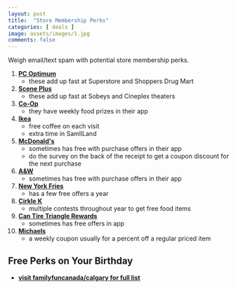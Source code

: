 ```yaml
---
layout: post
title:  "Store Membership Perks"
categories: [ deals ]
image: assets/images/1.jpg
comments: false
---
```


Weigh email/text spam with potential store membership perks.


1. **[PC Optimum](https://www.pcoptimum.ca/)**
    - these add up fast at Superstore and Shoppers Drug Mart
2. **[Scene Plus](https://www.sceneplus.ca/)**
    - these add up fast at Sobeys and Cineplex theaters
3. **[Co-Op](https://www.calgarycoop.com/membership/)**
    - they have weekly food prizes in their app
4. **[Ikea](https://www.ikea.com/ca/en/ikea-family/)**
    - free coffee on each visit
    - extra time in SamllLand
5. **[McDonald's](https://www.mcdonalds.com/ca/en-ca/getmoremcds/mymcdonaldsrewards.html)**
    - sometimes has free with purchase offers in their app
    - do the survey on the back of the receipt to get a coupon discount for the next purchase
6. **[A&W](https://web.aw.ca/en/order)**
    - sometimes has free with purchase offers in their app
6. **[New York Fries](https://frysociety.newyorkfries.com/Wrap?vnPath=%2f)**
    - has a few free offers a year
7. **[Cirkle K](https://games.circlek.com/ca)**
    - multiple contests throughout year to get free food items
8. **[Can Tire Triangle Rewards](https://www.canadiantire.ca/en/triangle-registration.html)**
    - sometimes has free offers in app
9. **[Michaels](https://canada.michaels.com/en/coupons)**
    - a weekly coupon usually for a percent off a regular priced item


## Free Perks on Your Birthday

+ **[visit familyfuncanada/calgary for full list](https://www.familyfuncanada.com/calgary/happy-birthday-get-free-treats-on-your-special-day/)**



